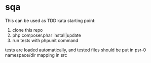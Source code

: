 sqa
===

This can be used as TDD kata starting point:

1. clone this repo
2. php composer.phar install|update
3. run tests with phpunit command

tests are loaded automatically, and tested files should be put in psr-0 namespace/dir mapping in src
